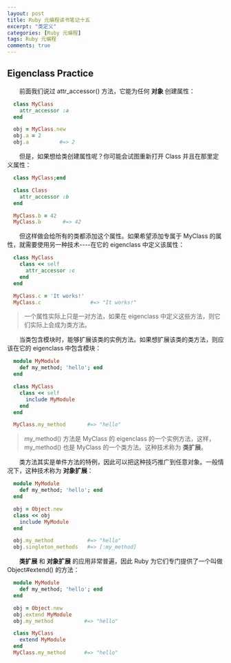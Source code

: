 ```yaml
---
layout: post
title: Ruby 元编程读书笔记十五
excerpt: "类定义"
categories: [Ruby 元编程]
tags: Ruby 元编程
comments: true
---
```


## Eigenclass Practice

&emsp;&emsp;前面我们说过 attr_accessor() 方法，它能为任何 **对象** 创建属性：
```ruby
  class MyClass
    attr_accessor :a
  end

  obj = MyClass.new
  obj.a = 2
  obj.a          #=> 2
```
&emsp;&emsp;但是，如果想给类创建属性呢？你可能会试图重新打开 Class 并且在那里定义属性：
```ruby
  class MyClass;end

  class Class
    attr_accessor :b
  end

  MyClass.b = 42
  MyClass.b       #=> 42
```
&emsp;&emsp;但这样做会给所有的类都添加这个属性。如果希望添加专属于 MyClass 的属性，就需要使用另一种技术----在它的 eigenclass 中定义该属性：
```ruby
  class MyClass
    class << self
      attr_accessor :c
    end
  end

  MyClass.c = 'It works!'
  MyClass.c                #=> "It works!"
```
>一个属性实际上只是一对方法，如果在 eigenclass 中定义这些方法，则它们实际上会成为类方法。

&emsp;&emsp;当类包含模块时，能够扩展该类的实例方法。如果想扩展该类的类方法，则应该在它的 eigenclass 中包含模块：
```ruby
  module MyModule
    def my_method; 'hello'; end
  end

  class MyClass
    class << self
      include MyModule
    end
  end

  MyClass.my_method       #=> "hello"
```
>my_method() 方法是 MyClass 的 eigenclass 的一个实例方法，这样，my_method() 也是 MyClass 的一个类方法。这种技术称为 **类扩展**。

&emsp;&emsp;类方法其实是单件方法的特例，因此可以把这种技巧推广到任意对象。一般情况下，这种技术称为 **对象扩展**：
```ruby
  module MyModule
    def my_method; 'hello'; end
  end

  obj = Object.new
  class << obj
    include MyModule
  end

  obj.my_method           #=> "hello"
  obj.singleton_methods   #=> [:my_method]
```

&emsp;&emsp;**类扩展** 和 **对象扩展** 的应用非常普遍，因此 Ruby 为它们专门提供了一个叫做 Object#extend() 的方法：
```ruby
  module MyModule
    def my_method; 'hello'; end
  end

  obj = Object.new
  obj.extend MyModule
  obj.my_method          #=> "hello"

  class MyClass
    extend MyModule
  end
  MyClass.my_method      #=> "hello"
```
